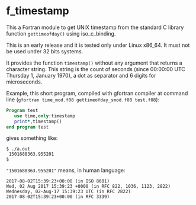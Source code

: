 # f_timestamp

This a Fortran module to get UNIX timestamp from the standard C library
function ```gettimeofday()``` using iso_c_binding.

This is an early release and it is tested only under Linux x86_64. It must
not be used under 32 bits systems.

It provides the function ```timestamp()```  without any argument that returns
a character string. This string is the count of seconds (since 00:00:00 UTC
Thursday 1, January 1970), a dot as separator and 6 digits for microseconds.

Example, this short program, compiled with gfortran compiler at command line
(`gfortran time_mod.f08 gettimeofday_smod.f08 test.f08`):

```fortran
Program test
   use time,only:timestamp
   print*,timestamp()
end program test
```
gives something like:

```
$ ./a.out
 1501688363.955201
$ 
```

`"1501688363.955201"` means, in human language:
```
2017-08-02T15:39:23+00:00 (in ISO 8601)
Wed, 02 Aug 2017 15:39:23 +0000 (in RFC 822, 1036, 1123, 2822)
Wednesday, 02-Aug-17 15:39:23 UTC (in RFC 2822)
2017-08-02T15:39:23+00:00 (in RFC 3339)
